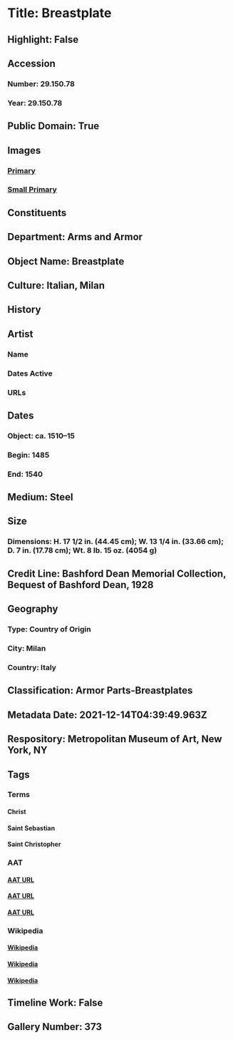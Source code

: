 # Title: Breastplate
## Highlight: False
## Accession
### Number: 29.150.78
### Year: 29.150.78
## Public Domain: True
## Images
### [Primary](https://images.metmuseum.org/CRDImages/aa/original/160854.jpg)
### [Small Primary](https://images.metmuseum.org/CRDImages/aa/web-large/160854.jpg)
## Constituents
## Department: Arms and Armor
## Object Name: Breastplate
## Culture: Italian, Milan
## History
## Artist
### Name
### Dates Active
### URLs
## Dates
### Object: ca. 1510–15
### Begin: 1485
### End: 1540
## Medium: Steel
## Size
### Dimensions: H. 17 1/2 in. (44.45 cm); W. 13 1/4 in. (33.66 cm); D. 7 in. (17.78 cm); Wt. 8 lb. 15 oz. (4054 g)
## Credit Line: Bashford Dean Memorial Collection, Bequest of Bashford Dean, 1928
## Geography
### Type: Country of Origin
### City: Milan
### Country: Italy
## Classification: Armor Parts-Breastplates
## Metadata Date: 2021-12-14T04:39:49.963Z
## Respository: Metropolitan Museum of Art, New York, NY
## Tags
### Terms
#### Christ
#### Saint Sebastian
#### Saint Christopher
### AAT
#### [AAT URL](http://vocab.getty.edu/page/ia/901000087)
#### [AAT URL](http://vocab.getty.edu/page/ia/901000344)
#### [AAT URL](http://vocab.getty.edu/page/ia/901000586)
### Wikipedia
#### [Wikipedia]()
#### [Wikipedia]()
#### [Wikipedia]()
## Timeline Work: False
## Gallery Number: 373